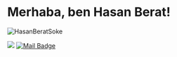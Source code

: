 

# Merhaba, ben Hasan Berat! 
<p align="left"> <img src="https://komarev.com/ghpvc/?username=HasanBeratSoke" alt="HasanBeratSoke" /> </p>


[![](https://img.shields.io/badge/linkedin-%230077B5.svg?&style=for-the-badge&logo=linkedin&logoColor=white)](www.linkedin.com/in/hasan-berat-söke-0b707a210)
[![Mail Badge](https://img.shields.io/badge/hasanberatsoke@hotmail.com-c14438?style=for-the-badge&logo=Gmail&logoColor=white&link=mailto:hasanberatsoke@hotmail.com)](mailto:hasanberatsoke@hotmail.com)
